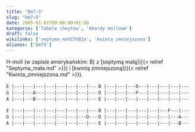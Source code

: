 ```yaml
---
title: "Bm7♭5"
slug: "bm7♭5"
date: 2005-01-01T00:00:00+01:00
kategorie: ['Tabele chwytów', 'Akordy mollowe']
draft: false
wikilinks: ['septyma_ma%C5%82a', 'kwinta_zmniejszona']
aliases: ['bm75']
---
```

H-moll (w zapisie amerykańskim: B) z [septymą
małą]({{< relref "Septyma_mała.md" >}}) i [kwintą
zmniejszoną]({{< relref "Kwinta_zmniejszona.md" >}}).

`E |---|---|---|---|---|---|---|---`
`B |---|---|---D---|---|---|---|---`
`G |---|---A---|---|---|---|---|---`
`D |---|---|---F---|---|---|---|---`
`A |---|---B---|---|---|---|---|---`
`E |---|---|---|---|---|---|---|---`

`E |---|---|---|---|---|---|---|---`
`B |---|---|---|---|---|---F---|---`
`G |---|---|---|---|---|---|---D---`
`D |---|---|---|---|---|---|---A---`
`A |---|---|---|---|---|---|---|---`
`E |---|---|---|---|---|---|---B---`


